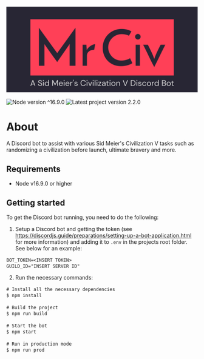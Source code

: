 ![Logo](logo.png)

![Node version ^16.9.0](https://img.shields.io/badge/Node_version-^16.9.0-blue)
![Latest project version 2.2.0](https://img.shields.io/badge/Latest_project_version-2.2.0-black)

# About

A Discord bot to assist with various Sid Meier's Civilization V tasks such as randomizing a civilization before launch, ultimate bravery and more.

## Requirements

- Node v16.9.0 or higher

## Getting started

To get the Discord bot running, you need to do the following:

1. Setup a Discord bot and getting the token (see https://discordjs.guide/preparations/setting-up-a-bot-application.html for more information) and adding it to `.env` in the projects root folder. See below for an example:

```
BOT_TOKEN=<INSERT TOKEN>
GUILD_ID="INSERT SERVER ID"
```

2. Run the necessary commands:

```
# Install all the necessary dependencies
$ npm install

# Build the project
$ npm run build

# Start the bot
$ npm start

# Run in production mode
$ npm run prod
```
